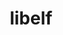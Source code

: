 ---
title: "libelf"
layout: cache
categories: [package, develop]
meta: {"versions": ["0.8.13"], "compilers": ["cce@=15.0.1"], "oss": ["rhel8"], "platforms": ["linux"], "targets": ["zen4"], "stacks": ["e4s-cray-rhel", "root"], "num_specs": 3, "num_specs_by_stack": {"root": 3, "e4s-cray-rhel": 3}}
spec_details: [{"hash": "rl6tgvu7figkq3o7g4ifvrtdts6jhuor", "compiler": "cce@=15.0.1", "versions": ["0.8.13"], "os": "rhel8", "platform": "linux", "target": "zen4", "variants": ["build_system=autotools"], "stacks": ["root", "e4s-cray-rhel"], "size": "-", "tarball": "https://binaries.spack.io/develop/build_cache/linux-rhel8-zen4/cce-15.0.1/libelf-0.8.13/linux-rhel8-zen4-cce-15.0.1-libelf-0.8.13-rl6tgvu7figkq3o7g4ifvrtdts6jhuor.spack"}, {"hash": "mu6lui62aewdbahzdx4qcwtdpjxdprzx", "compiler": "cce@=15.0.1", "versions": ["0.8.13"], "os": "rhel8", "platform": "linux", "target": "zen4", "variants": ["build_system=autotools"], "stacks": ["root", "e4s-cray-rhel"], "size": "-", "tarball": "https://binaries.spack.io/develop/build_cache/linux-rhel8-zen4/cce-15.0.1/libelf-0.8.13/linux-rhel8-zen4-cce-15.0.1-libelf-0.8.13-mu6lui62aewdbahzdx4qcwtdpjxdprzx.spack"}, {"hash": "h27ltnmhxctebuxue2aq4rpkwtvr7evw", "compiler": "cce@=15.0.1", "versions": ["0.8.13"], "os": "rhel8", "platform": "linux", "target": "zen4", "variants": ["build_system=autotools"], "stacks": ["root", "e4s-cray-rhel"], "size": "-", "tarball": "https://binaries.spack.io/develop/build_cache/linux-rhel8-zen4/cce-15.0.1/libelf-0.8.13/linux-rhel8-zen4-cce-15.0.1-libelf-0.8.13-h27ltnmhxctebuxue2aq4rpkwtvr7evw.spack"}]
---